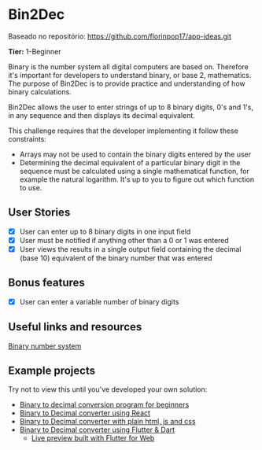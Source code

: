 # Bin2Dec

Baseado no repositório: https://github.com/florinpop17/app-ideas.git

**Tier:** 1-Beginner

Binary is the number system all digital computers are based on.
Therefore it's important for developers to understand binary, or base 2,
mathematics. The purpose of Bin2Dec is to provide practice and
understanding of how binary calculations.

Bin2Dec allows the user to enter strings of up to 8 binary digits, 0's
and 1's, in any sequence and then displays its decimal equivalent.

This challenge requires that the developer implementing it follow these
constraints:

- Arrays may not be used to contain the binary digits entered by the user
- Determining the decimal equivalent of a particular binary digit in the
  sequence must be calculated using a single mathematical function, for
  example the natural logarithm. It's up to you to figure out which function
  to use.

## User Stories

- [x] User can enter up to 8 binary digits in one input field
- [x] User must be notified if anything other than a 0 or 1 was entered
- [x] User views the results in a single output field containing the decimal (base 10) equivalent of the binary number that was entered

## Bonus features

- [x] User can enter a variable number of binary digits

## Useful links and resources

[Binary number system](https://en.wikipedia.org/wiki/Binary_number)

## Example projects

Try not to view this until you've developed your own solution:

- [Binary to decimal conversion program for beginners](https://www.youtube.com/watch?v=YMIALQE26KQ)
- [Binary to Decimal converter using React](https://github.com/email2vimalraj/Bin2Dec)
- [Binary to Decimal converter with plain html, js and css](https://grfreire.github.io/Bin2Dec/)
- [Binary to Decimal converter using Flutter & Dart](https://github.com/israelss/AppIdeasCollection/tree/master/Tier1/Bin2Dec)
  - [Live preview built with Flutter for Web](https://bin2dec.web.app/#/)
